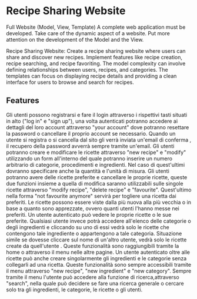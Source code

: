 # Recipe Sharing Website

Full Website (Model, View, Template)
A complete web application must be developed. Take care
of the dynamic aspect of a website. Put more attention on
the development of the Model and the View.

Recipe Sharing Website: Create a recipe sharing website where users can share and
discover new recipes. Implement features like recipe creation, recipe searching, and recipe
favoriting. The model complexity can involve defining relationships between users, recipes,
and categories. The templates can focus on displaying recipe details and providing a clean
interface for users to browse and search for recipes.

## Features
Gli utenti possono registrarsi e fare il login attraverso i rispettivi tasti situati in alto 
("log in" e "sign up"), una volta autenticati potranno accedere ai dettagli del loro account 
attraverso "your account" dove potranno resettare la password o cancellare il proprio
account se necessario. Quando un utente si registra o si cancella dal sito gli verrà inviata un'email
di conferma , il recupero della password avverrà sempre tramite un'email. Gli utenti potranno creare 
e modificare le ricette attraverso "new recipe" e "modify" utilizzando un form all'interno del quale potranno 
inserire un numero arbitrario di categorie, procedimenti e ingredienti. Nel caso di quest'ultimi dovranno
specificare anche la quantità e l'unità di misura. Gli utenti potranno avere delle ricette preferite e 
cancellare le proprie ricette, queste due funzioni insieme a quella di modifica saranno utilizzabili sulle 
singole ricette attraverso "modify recipe", "delete recipe" e "favourite". Quest'ultimo nella forma "not favourite anymore" 
servirà per togliere una ricetta dai preferiti. Le ricette possono essere viste dalla più nuova alla più
vecchia o in base a quanto sono apprezzate, ovvero quanti utenti l'hanno messe nei preferiti. Un utente autenticato 
può vedere le proprie ricette o le sue preferite. Qualsiasi utente invece potrà accedere all'elenco delle categorie o 
degli ingredienti e cliccando su uno di essi vedrà solo le ricette che contengono tale ingrediente o appartengono a tale 
categoria. Situazione simile se dovesse cliccare sul nome di un'altro utente, vedrà solo le ricette 
create da quell'utente . Queste funzionalità sono raggiungibili tramite la home o attraverso il menu nelle altre pagine.
Un utente autenticato oltre alle ricette può anche creare singolarmente gli ingredienti e le categorie senza collegarli ad 
una ricetta. Queste funzionalità sono sempre accessibili tramite il menu attraverso "new recipe", "new ingredient" e 
"new category". Sempre tramite il menu l'utente può accedere alla funzione di ricerca,attraverso "search", nella quale può 
decidere se fare una ricerca generale o cercare solo tra gli ingredienti, le categorie, le 
ricette o gli utenti.

 
